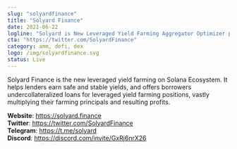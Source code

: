 ```yaml
---
slug: "solyardfinance"
title: "Solyard Finance"
date: 2021-06-22
logline: "Solyard is New Leveraged Yield Farming Aggregator Optimizer protocol on Solana Ecosystem."
cta: "https://twitter.com/SolyardFinance"
category: amm, defi, dex
logo: /img/solyardfinance.svg
status: Live
---
```


Solyard Finance is the new leveraged yield farming on Solana Ecosystem. It helps lenders earn safe and stable yields, and offers borrowers undercollateralized loans for leveraged yield farming positions, vastly multiplying their farming principals and resulting profits.

<b>Website</b>: https://solyard.finance </br>
<b>Twitter</b>: https://twitter.com/SolyardFinance </br>
<b>Telegram</b>: https://t.me/solyard </br>
<b>Discord</b>: https://discord.com/invite/GxRj6nrX26 </br>
